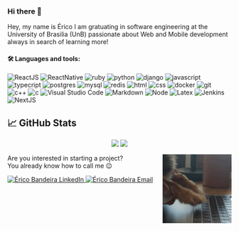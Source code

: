 ### Hi there 👋

Hey, my name is Érico I am gratuating in software engineering at the University of Brasilia (UnB) passionate about Web and Mobile development always in search of learning more!

#### 🛠 Languages and tools:<p>

![ReactJS](https://img.shields.io/badge/ReactJS%20-%2314354C.svg?&style=for-the-badge&logo=react&logoColor=white)
![ReactNative](https://img.shields.io/badge/ReactNative%20-%2314354C.svg?&style=for-the-badge&logo=react&logoColor=white)
![ruby](https://img.shields.io/badge/ruby%20-%23CC0000.svg?&style=for-the-badge&logo=ruby&logoColor=white)
![python](https://img.shields.io/badge/python%20-%2314354C.svg?&style=for-the-badge&logo=python&logoColor=white)
![django](https://img.shields.io/badge/django%20-%23092E20.svg?&style=for-the-badge&logo=django&logoColor=white)
![javascript](https://img.shields.io/badge/javascript-F7DF1E.svg?&style=for-the-badge&logo=javascript&logoColor=white)
![typecript](https://img.shields.io/badge/typescript%20-%2314354C.svg?&style=for-the-badge&logo=typescript&logoColor=white)
![postgres](https://img.shields.io/badge/postgres-%23316192.svg?&style=for-the-badge&logo=postgresql&logoColor=white)
![mysql](https://img.shields.io/badge/mysql-4479A1.svg?&style=for-the-badge&logo=mysql&logoColor=white)
![redis](https://img.shields.io/badge/redis%20-%23CC0000.svg?&style=for-the-badge&logo=redis&logoColor=white)
![html](https://img.shields.io/badge/html%20-%23E34F26.svg?&style=for-the-badge&logo=html5&logoColor=white)
![css](https://img.shields.io/badge/css%20-%231572B6.svg?&style=for-the-badge&logo=css3&logoColor=white) 
![docker](https://img.shields.io/badge/docker-%232496ED.svg?&style=for-the-badge&logo=docker&logoColor=white)
![git](https://img.shields.io/badge/git%20-%23F05033.svg?&style=for-the-badge&logo=git&logoColor=white) 
![c++](https://img.shields.io/badge/C++%20-%23CC0000.svg?&style=for-the-badge&logo=c&logoColor=white)
![c](https://img.shields.io/badge/C%20-%23CC0000.svg?&style=for-the-badge&logo=c&logoColor=white)
![Visual Studio Code](https://img.shields.io/badge/-VSCode-05122A?&style=for-the-badge&logo=visual-studio-code&logoColor=white)
![Markdown](https://img.shields.io/badge/Markdown-05122A?&style=for-the-badge&logo=markdown&logoColor=white)
![Node](https://img.shields.io/badge/Node.JS-339933?&style=for-the-badge&logo=node.js&logoColor=white)
![Latex](https://img.shields.io/badge/Latex-008080?&style=for-the-badge&logo=latex&logoColor=white)
![Jenkins](https://img.shields.io/badge/Jenkins-D24939?&style=for-the-badge&logo=jenkins&logoColor=white)
![NextJS](https://img.shields.io/badge/Next.JS-000000?&style=for-the-badge&logo=next.js&logoColor=white)

## &#x1f4c8; GitHub Stats

<p align = "center">
  <img src = "https://github-readme-stats.vercel.app/api?username=ericoBandeira&show_icons=true&theme=dark&line_height=40">
  <img src = "https://github-readme-stats.vercel.app/api/top-langs/?username=ericoBandeira&theme=dark">
</p>


Are you interested in starting a project?  <img src="./code-dog.gif" width="155" border="0" align="right" alt="side Image" /> &nbsp;  
You already know how to call me 😉

<a href="https://www.linkedin.com/in/ericobandeira/">
  <img alt="Érico Bandeira LinkedIn" src="https://img.shields.io/badge/-LinkedIn-1A4730?style=flat-square&logo=Linkedin&logoColor=white" />
</a>

<a href="mailto:ericobandeira@hotmail.com">
  <img alt="Érico Bandeira Email" src="https://img.shields.io/badge/-E--mail-1A4730?style=flat-square&logo=Gmail&logoColor=white" />
</a>
